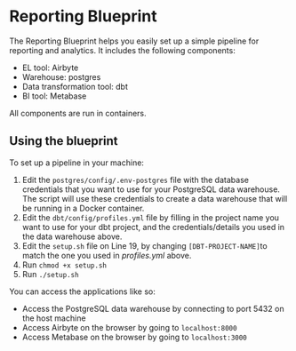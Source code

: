 # Reporting Blueprint

The Reporting Blueprint helps you easily set up a simple pipeline for reporting and analytics. It includes the following components:

- EL tool: Airbyte
- Warehouse: postgres
- Data transformation tool: dbt
- BI tool: Metabase

All components are run in containers.

## Using the blueprint

To set up a pipeline in your machine:

1. Edit the `postgres/config/.env-postgres` file with the database credentials that you want to use for your PostgreSQL data warehouse. The script will use these credentials to create a data warehouse that will be running in a Docker container.
2. Edit the `dbt/config/profiles.yml` file by filling in the project name you want to use for your dbt project, and the credentials/details you used in the data warehouse above.
3. Edit the `setup.sh` file on Line 19, by changing `[DBT-PROJECT-NAME]`to match the one you used in *profiles.yml* above.
4. Run `chmod +x setup.sh`
5. Run `./setup.sh`

You can access the applications like so:
- Access the PostgreSQL data warehouse by connecting to port 5432 on the host machine
- Access Airbyte on the browser by going to `localhost:8000`
- Access Metabase on the browser by going to `localhost:3000`
